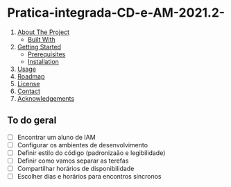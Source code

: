 # Pratica-integrada-CD-e-AM-2021.2-

1. [About The Project](#about-the-project)
    * [Built With](#built-with)
1. [Getting Started](#getting-started)
    * [Prerequisites](#prerequisites)
    * [Installation](#installation)
1. [Usage](#usage)
1. [Roadmap](#todo)
1. [License](#license)
1. [Contact](#contac)
1. [Acknowledgements](#acknowledgements)

## To do geral

- [ ] Encontrar um aluno de IAM
- [ ] Configurar os ambientes de desenvolvimento
- [ ] Definir estilo do código (padronizaão e legibilidade)
- [ ] Definir como vamos separar as terefas
- [ ] Compartilhar horários de disponibilidade
- [ ] Escolher dias e horários para encontros síncronos
